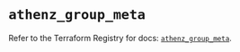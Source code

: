# `athenz_group_meta`

Refer to the Terraform Registry for docs: [`athenz_group_meta`](https://registry.terraform.io/providers/athenz/athenz/1.0.49/docs/resources/group_meta).
